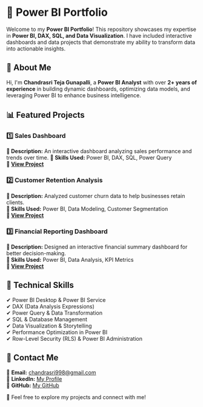 # 🚀 Power BI Portfolio

Welcome to my **Power BI Portfolio**! This repository showcases my expertise in **Power BI, DAX, SQL, and Data Visualization**. I have included interactive dashboards and data projects that demonstrate my ability to transform data into actionable insights.

## 📌 About Me
Hi, I'm **Chandrasri Teja Gunapalli**, a **Power BI Analyst** with over **2+ years of experience** in building dynamic dashboards, optimizing data models, and leveraging Power BI to enhance business intelligence.

## 📊 Featured Projects

### 1️⃣ Sales Dashboard
**🔹 Description:** An interactive dashboard analyzing sales performance and trends over time.
**🔹 Skills Used:** Power BI, DAX, SQL, Power Query  
**🔹 [View Project](Portfolio2.html)**

### 2️⃣ Customer Retention Analysis
**🔹 Description:** Analyzed customer churn data to help businesses retain clients.  
**🔹 Skills Used:** Power BI, Data Modeling, Customer Segmentation  
**🔹 [View Project](#)**

### 3️⃣ Financial Reporting Dashboard
**🔹 Description:** Designed an interactive financial summary dashboard for better decision-making.  
**🔹 Skills Used:** Power BI, Data Analysis, KPI Metrics  
**🔹 [View Project](#)**

## 🔧 Technical Skills
✔ Power BI Desktop & Power BI Service  
✔ DAX (Data Analysis Expressions)  
✔ Power Query & Data Transformation  
✔ SQL & Database Management  
✔ Data Visualization & Storytelling  
✔ Performance Optimization in Power BI  
✔ Row-Level Security (RLS) & Power BI Administration  

## 📩 Contact Me
📧 **Email:** chandrasri998@gmail.com  
🔗 **LinkedIn:** [My Profile](https://www.linkedin.com)  
🐙 **GitHub:** [My GitHub](https://github.com)  

🚀 Feel free to explore my projects and connect with me!
